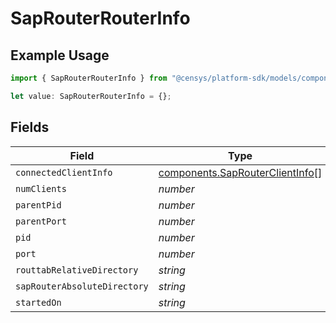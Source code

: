 # SapRouterRouterInfo

## Example Usage

```typescript
import { SapRouterRouterInfo } from "@censys/platform-sdk/models/components";

let value: SapRouterRouterInfo = {};
```

## Fields

| Field                                                                              | Type                                                                               | Required                                                                           | Description                                                                        |
| ---------------------------------------------------------------------------------- | ---------------------------------------------------------------------------------- | ---------------------------------------------------------------------------------- | ---------------------------------------------------------------------------------- |
| `connectedClientInfo`                                                              | [components.SapRouterClientInfo](../../models/components/saprouterclientinfo.md)[] | :heavy_minus_sign:                                                                 | N/A                                                                                |
| `numClients`                                                                       | *number*                                                                           | :heavy_minus_sign:                                                                 | N/A                                                                                |
| `parentPid`                                                                        | *number*                                                                           | :heavy_minus_sign:                                                                 | N/A                                                                                |
| `parentPort`                                                                       | *number*                                                                           | :heavy_minus_sign:                                                                 | N/A                                                                                |
| `pid`                                                                              | *number*                                                                           | :heavy_minus_sign:                                                                 | N/A                                                                                |
| `port`                                                                             | *number*                                                                           | :heavy_minus_sign:                                                                 | N/A                                                                                |
| `routtabRelativeDirectory`                                                         | *string*                                                                           | :heavy_minus_sign:                                                                 | N/A                                                                                |
| `sapRouterAbsoluteDirectory`                                                       | *string*                                                                           | :heavy_minus_sign:                                                                 | N/A                                                                                |
| `startedOn`                                                                        | *string*                                                                           | :heavy_minus_sign:                                                                 | N/A                                                                                |